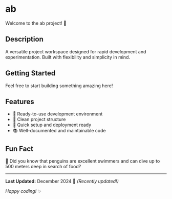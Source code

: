 # ab

Welcome to the ab project! 🚀

## Description

A versatile project workspace designed for rapid development and experimentation. Built with flexibility and simplicity in mind.

## Getting Started

Feel free to start building something amazing here!

## Features

- 🔧 Ready-to-use development environment
- 📁 Clean project structure
- 🚀 Quick setup and deployment ready
- 📚 Well-documented and maintainable code

## Fun Fact

🐧 Did you know that penguins are excellent swimmers and can dive up to 500 meters deep in search of food?

---

**Last Updated:** December 2024 📅 _(Recently updated!)_

*Happy coding!* ✨
